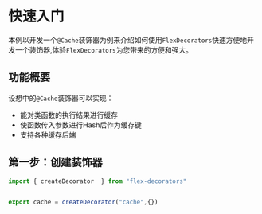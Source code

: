 # 快速入门

本例以开发一个`@Cache`装饰器为例来介绍如何使用`FlexDecorators`快速方便地开发一个装饰器,体验`FlexDecorators`为您带来的方便和强大。

## 功能概要

设想中的`@Cache`装饰器可以实现：

- 能对类函数的执行结果进行缓存
- 使函数传入参数进行Hash后作为缓存键
- 支持各种缓存后端

## 第一步：创建装饰器

```typescript
import { createDecorator  } from "flex-decorators"


export cache = createDecorator("cache",{})

```





